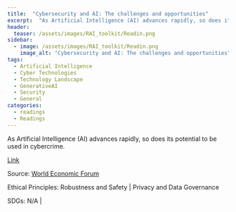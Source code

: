 ```yaml
---
title:  "Cybersecurity and AI: The challenges and opportunities"  
excerpt:  "As Artificial Intelligence (AI) advances rapidly, so does its potential to be used in cybercrime. (...)"  
header:
  teaser: /assets/images/RAI_toolkit/Readin.png
sidebar:
  - image: /assets/images/RAI_toolkit/Readin.png
    image_alt: "Cybersecurity and AI: The challenges and opportunities"
tags:
  - Artificial Intelligence
  - Cyber Technologies
  - Technology Landscape
  - GenerativeAI
  - Security
  - General
categories:
  - readings
  - Readings
---
```

As Artificial Intelligence (AI) advances rapidly, so does its potential to be used in cybercrime.

[Link](https://www.weforum.org/agenda/2023/06/cybersecurity-and-ai-challenges-opportunities/)

Source: [World Economic Forum](https://www.weforum.org)

Ethical Principles: Robustness and Safety | Privacy and Data Governance

SDGs: N/A | 
